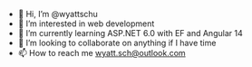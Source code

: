 - 👋 Hi, I’m @wyattschu
- 👀 I’m interested in web development
- 🌱 I’m currently learning ASP.NET 6.0 with EF and Angular 14
- 💞️ I’m looking to collaborate on anything if I have time
- 📫 How to reach me wyatt.sch@outlook.com

<!---
wyattschu/wyattschu is a ✨ special ✨ repository because its `README.md` (this file) appears on your GitHub profile.
You can click the Preview link to take a look at your changes.
--->
